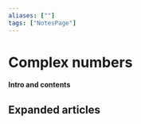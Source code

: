 ```yaml
---
aliases: [""]
tags: ["NotesPage"]
---
```


# Complex numbers

#### Intro and contents



## Expanded articles
